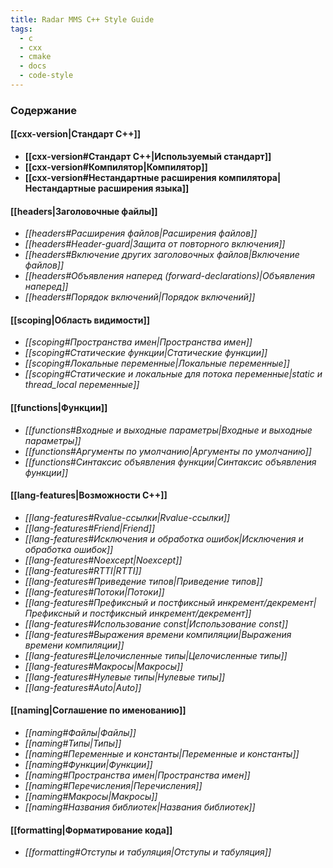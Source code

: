 ```yaml
---
title: Radar MMS C++ Style Guide
tags:
  - c
  - cxx
  - cmake
  - docs
  - code-style
---
```

### Содержание
#### **[[cxx-version|Стандарт С++]]**
- **[[cxx-version#Стандарт C++|Используемый стандарт]]**
- **[[cxx-version#Компилятор|Компилятор]]**
- **[[cxx-version#Нестандартные расширения компилятора|Нестандартные расширения языка]]**
#### [[headers|Заголовочные файлы]]
- *[[headers#Расширения файлов|Расширения файлов]]*
- *[[headers#Header-guard|Защита от повторного включения]]*
- *[[headers#Включение других заголовочных файлов|Включение файлов]]*
- *[[headers#Объявления наперед (forward-declarations)|Объявления наперед]]*
- *[[headers#Порядок включений|Порядок включений]]*
#### [[scoping|Область видимости]]
- *[[scoping#Пространства имен|Пространства имен]]*
- *[[scoping#Статические функции|Статические функции]]*
- *[[scoping#Локальные переменные|Локальные переменные]]*
- *[[scoping#Статические и локальные для потока переменные|static и thread_local переменные]]*

#### [[functions|Функции]]
- *[[functions#Входные и выходные параметры|Входные и выходные параметры]]*
- *[[functions#Аргументы по умолчанию|Аргументы по умолчанию]]*
- *[[functions#Синтаксис объявления функции|Синтаксис объявления функции]]*
#### [[lang-features|Возможности C++]]
- *[[lang-features#Rvalue-ссылки|Rvalue-ссылки]]*
- *[[lang-features#Friend|Friend]]*
- *[[lang-features#Исключения и обработка ошибок|Исключения и обработка ошибок]]*
- *[[lang-features#Noexcept|Noexcept]]*
- *[[lang-features#RTTI|RTTI]]*
- *[[lang-features#Приведение типов|Приведение типов]]*
- *[[lang-features#Потоки|Потоки]]*
- *[[lang-features#Префиксный и постфиксный инкремент/декремент|Префиксный и постфиксный инкремент/декремент]]*
- *[[lang-features#Использование const|Использование const]]*
- *[[lang-features#Выражения времени компиляции|Выражения времени компиляции]]*
- *[[lang-features#Целочисленные типы|Целочисленные типы]]*
- *[[lang-features#Макросы|Макросы]]*
- *[[lang-features#Нулевые типы|Нулевые типы]]*
- *[[lang-features#Auto|Auto]]*

#### [[naming|Соглашение по именованию]]
- *[[naming#Файлы|Файлы]]*
- *[[naming#Типы|Типы]]*
- *[[naming#Переменные и константы|Переменные и константы]]*
- *[[naming#Функции|Функции]]*
- *[[naming#Пространства имен|Пространства имен]]*
- *[[naming#Перечисления|Перечисления]]*
- *[[naming#Макросы|Макросы]]*
- *[[naming#Названия библиотек|Названия библиотек]]*

#### [[formatting|Форматирование кода]]
- *[[formatting#Отступы и табуляция|Отступы и табуляция]]*